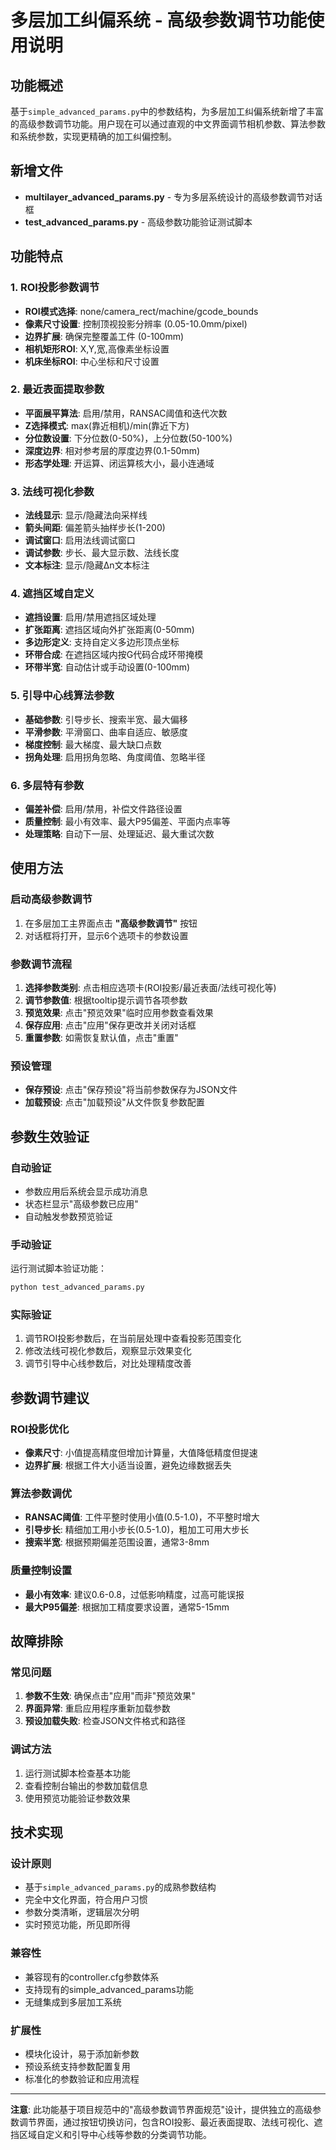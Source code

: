 # 多层加工纠偏系统 - 高级参数调节功能使用说明

## 功能概述

基于`simple_advanced_params.py`中的参数结构，为多层加工纠偏系统新增了丰富的高级参数调节功能。用户现在可以通过直观的中文界面调节相机参数、算法参数和系统参数，实现更精确的加工纠偏控制。

## 新增文件

- **multilayer_advanced_params.py** - 专为多层系统设计的高级参数调节对话框
- **test_advanced_params.py** - 高级参数功能验证测试脚本

## 功能特点

### 1. ROI投影参数调节
- **ROI模式选择**: none/camera_rect/machine/gcode_bounds
- **像素尺寸设置**: 控制顶视投影分辨率 (0.05-10.0mm/pixel)
- **边界扩展**: 确保完整覆盖工件 (0-100mm)
- **相机矩形ROI**: X,Y,宽,高像素坐标设置
- **机床坐标ROI**: 中心坐标和尺寸设置

### 2. 最近表面提取参数
- **平面展平算法**: 启用/禁用，RANSAC阈值和迭代次数
- **Z选择模式**: max(靠近相机)/min(靠近下方)
- **分位数设置**: 下分位数(0-50%)，上分位数(50-100%)
- **深度边界**: 相对参考层的厚度边界(0.1-50mm)
- **形态学处理**: 开运算、闭运算核大小，最小连通域

### 3. 法线可视化参数
- **法线显示**: 显示/隐藏法向采样线
- **箭头间距**: 偏差箭头抽样步长(1-200)
- **调试窗口**: 启用法线调试窗口
- **调试参数**: 步长、最大显示数、法线长度
- **文本标注**: 显示/隐藏Δn文本标注

### 4. 遮挡区域自定义
- **遮挡设置**: 启用/禁用遮挡区域处理
- **扩张距离**: 遮挡区域向外扩张距离(0-50mm)
- **多边形定义**: 支持自定义多边形顶点坐标
- **环带合成**: 在遮挡区域内按G代码合成环带掩模
- **环带半宽**: 自动估计或手动设置(0-100mm)

### 5. 引导中心线算法参数
- **基础参数**: 引导步长、搜索半宽、最大偏移
- **平滑参数**: 平滑窗口、曲率自适应、敏感度
- **梯度控制**: 最大梯度、最大缺口点数
- **拐角处理**: 启用拐角忽略、角度阈值、忽略半径

### 6. 多层特有参数
- **偏差补偿**: 启用/禁用，补偿文件路径设置
- **质量控制**: 最小有效率、最大P95偏差、平面内点率等
- **处理策略**: 自动下一层、处理延迟、最大重试次数

## 使用方法

### 启动高级参数调节

1. 在多层加工主界面点击 **"高级参数调节"** 按钮
2. 对话框将打开，显示6个选项卡的参数设置

### 参数调节流程

1. **选择参数类别**: 点击相应选项卡(ROI投影/最近表面/法线可视化等)
2. **调节参数值**: 根据tooltip提示调节各项参数
3. **预览效果**: 点击"预览效果"临时应用参数查看效果
4. **保存应用**: 点击"应用"保存更改并关闭对话框
5. **重置参数**: 如需恢复默认值，点击"重置"

### 预设管理

- **保存预设**: 点击"保存预设"将当前参数保存为JSON文件
- **加载预设**: 点击"加载预设"从文件恢复参数配置

## 参数生效验证

### 自动验证
- 参数应用后系统会显示成功消息
- 状态栏显示"高级参数已应用"
- 自动触发参数预览验证

### 手动验证
运行测试脚本验证功能：
```bash
python test_advanced_params.py
```

### 实际验证
1. 调节ROI投影参数后，在当前层处理中查看投影范围变化
2. 修改法线可视化参数后，观察显示效果变化
3. 调节引导中心线参数后，对比处理精度改善

## 参数调节建议

### ROI投影优化
- **像素尺寸**: 小值提高精度但增加计算量，大值降低精度但提速
- **边界扩展**: 根据工件大小适当设置，避免边缘数据丢失

### 算法参数调优
- **RANSAC阈值**: 工件平整时使用小值(0.5-1.0)，不平整时增大
- **引导步长**: 精细加工用小步长(0.5-1.0)，粗加工可用大步长
- **搜索半宽**: 根据预期偏差范围设置，通常3-8mm

### 质量控制设置
- **最小有效率**: 建议0.6-0.8，过低影响精度，过高可能误报
- **最大P95偏差**: 根据加工精度要求设置，通常5-15mm

## 故障排除

### 常见问题
1. **参数不生效**: 确保点击"应用"而非"预览效果"
2. **界面异常**: 重启应用程序重新加载参数
3. **预设加载失败**: 检查JSON文件格式和路径

### 调试方法
1. 运行测试脚本检查基本功能
2. 查看控制台输出的参数加载信息
3. 使用预览功能验证参数效果

## 技术实现

### 设计原则
- 基于`simple_advanced_params.py`的成熟参数结构
- 完全中文化界面，符合用户习惯
- 参数分类清晰，逻辑层次分明
- 实时预览功能，所见即所得

### 兼容性
- 兼容现有的controller.cfg参数体系
- 支持现有的simple_advanced_params功能
- 无缝集成到多层加工系统

### 扩展性
- 模块化设计，易于添加新参数
- 预设系统支持参数配置复用
- 标准化的参数验证和应用流程

---

**注意**: 此功能基于项目规范中的"高级参数调节界面规范"设计，提供独立的高级参数调节界面，通过按钮切换访问，包含ROI投影、最近表面提取、法线可视化、遮挡区域自定义和引导中心线等参数的分类调节功能。